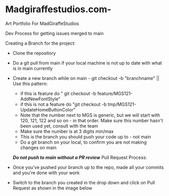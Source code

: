 # Madgiraffestudios.com-
Art Portfolio For MadGiraffeStudios


Dev Process for getting issues merged to main

Creating a Branch for the project:

- Clone the repository
- Do a git pull from main if your local machine is not up to date with what is in main currently
- Create a new branch while on main - git checkout -b "branchname" || Use this pattern: 
    - if this is feature do " git checkout -b feature/MGS121-AddNewFontStyle"
    - if this is not a feature do "git checkout -b tmp/MGS121-UpdateHomeButtonColor"
    - Note that the number next to MGS is generic, but we will start with 120, 121, 122 and so on - in that order. Make sure this number hasn't been used yet, consult with the team
    - Make sure the number is at 3 digits min/max
    - This is the branch you should push your code up to - not main
    - Do a git branch on your local, to confirm you are not making changes on main
    
    ***Do not push to main without a PR review***
Pull Request Process:
 - Once you've pushed your branch up to the repo, made all your commits and you're done with your work
 - Switch to the branch you created in the drop down and click on Pull Request as shown in the image below
